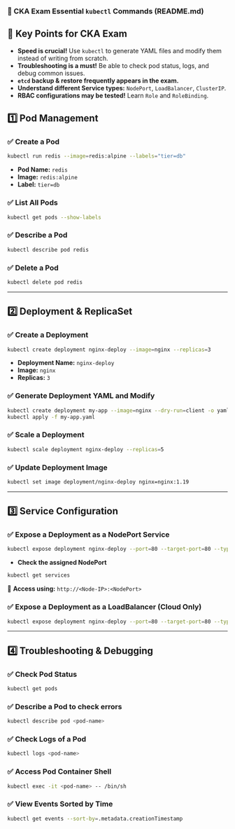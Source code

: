 ### **📌 CKA Exam Essential `kubectl` Commands (README.md)**

## 📌 Key Points for CKA Exam
- **Speed is crucial!** Use `kubectl` to generate YAML files and modify them instead of writing from scratch.
- **Troubleshooting is a must!** Be able to check pod status, logs, and debug common issues.
- **`etcd` backup & restore frequently appears in the exam.**
- **Understand different Service types:** `NodePort`, `LoadBalancer`, `ClusterIP`.
- **RBAC configurations may be tested!** Learn `Role` and `RoleBinding`.

## **1️⃣ Pod Management**
### ✅ **Create a Pod**
```bash
kubectl run redis --image=redis:alpine --labels="tier=db"
```
- **Pod Name:** `redis`
- **Image:** `redis:alpine`
- **Label:** `tier=db`

### ✅ **List All Pods**
```bash
kubectl get pods --show-labels
```

### ✅ **Describe a Pod**
```bash
kubectl describe pod redis
```

### ✅ **Delete a Pod**
```bash
kubectl delete pod redis
```

---

## **2️⃣ Deployment & ReplicaSet**
### ✅ **Create a Deployment**
```bash
kubectl create deployment nginx-deploy --image=nginx --replicas=3
```
- **Deployment Name:** `nginx-deploy`
- **Image:** `nginx`
- **Replicas:** `3`

### ✅ **Generate Deployment YAML and Modify**
```bash
kubectl create deployment my-app --image=nginx --dry-run=client -o yaml > my-app.yaml
kubectl apply -f my-app.yaml
```

### ✅ **Scale a Deployment**
```bash
kubectl scale deployment nginx-deploy --replicas=5
```

### ✅ **Update Deployment Image**
```bash
kubectl set image deployment/nginx-deploy nginx=nginx:1.19
```

---

## **3️⃣ Service Configuration**
### ✅ **Expose a Deployment as a NodePort Service**
```bash
kubectl expose deployment nginx-deploy --port=80 --target-port=80 --type=NodePort
```
- **Check the assigned NodePort**
```bash
kubectl get services
```
📌 **Access using:** `http://<Node-IP>:<NodePort>`

### ✅ **Expose a Deployment as a LoadBalancer (Cloud Only)**
```bash
kubectl expose deployment nginx-deploy --port=80 --target-port=80 --type=LoadBalancer
```

---

## **4️⃣ Troubleshooting & Debugging**
### ✅ **Check Pod Status**
```bash
kubectl get pods
```

### ✅ **Describe a Pod to check errors**
```bash
kubectl describe pod <pod-name>
```

### ✅ **Check Logs of a Pod**
```bash
kubectl logs <pod-name>
```

### ✅ **Access Pod Container Shell**
```bash
kubectl exec -it <pod-name> -- /bin/sh
```

### ✅ **View Events Sorted by Time**
```bash
kubectl get events --sort-by=.metadata.creationTimestamp
```



